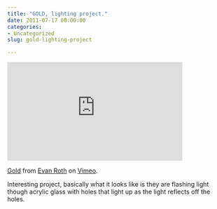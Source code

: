 ```yaml
---
title: "GOLD, lighting project."
date: 2011-07-17 00:00:00
categories:
- Uncategorized
slug: gold-lighting-project

---
```


<iframe src="http://player.vimeo.com/video/26473172?title=0&amp;byline=0&amp;portrait=0" width="400" height="225" frameborder="0"></iframe><p><a href="http://vimeo.com/26473172">Gold</a> from <a href="http://vimeo.com/fi5e">Evan Roth</a> on <a href="http://vimeo.com">Vimeo</a>.</p>
Interesting project, basically what it looks like is they are flashing light though acrylic glass with holes that light up as the light reflects off the holes. 
